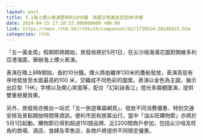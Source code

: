```yaml
---
layout: post
title: 5.1海上煙火表演歷時約10分鐘　將展示笑面及巨型HK字樣
date: 2024-04-25 17:10:53.000000000 +08:00
link: https://news.rthk.hk/rthk/ch/component/k2/1750524-20240425.htm
categories: rthk
---
```


「五一黃金周」假期即將開始，旅發局將於5月1日，在尖沙咀海濱花園對開維多利亞港海面，舉辦海上煙火表演。

表演在晚上8時開始，長約10分鐘。煙火將由離岸130米的躉船發放，表演高低有序地發放至水面最高約100 米，交織成不同色彩的圖案。表演以金色為主調，展示出巨型「HK」字樣以及開心笑面等，配合「幻彩詠香江」燈光多媒體匯演，提供雙重視覺效果。

另外，旅發局亦推出一站式「五一旅遊專屬網頁」，發放不同消費優惠、特別交通安排及景點開放時間等資訊，便利市民和旅客出行。當中「油尖旺購物節」亦將於5月1日起動，購物節已得到超過110間品牌、近2200間商戶參加，包括尖沙咀及旺角的商場、酒店、食肆及零售店，各商戶將提供不同限定優惠。
